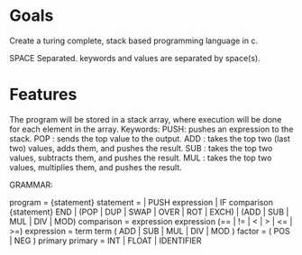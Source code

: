 
# Goals
Create a turing complete, stack based programming language in c.

SPACE Separated. keywords and values are separated by space(s).


# Features
The program will be stored in a stack array, where execution will be done
for each element in the array.
Keywords:
PUSH: pushes an expression to the stack.
POP : sends the top value to the output.
ADD : takes the top two (last two) values, adds them, and pushes the result.
SUB : takes the top two values, subtracts them, and pushes the result.
MUL : takes the top two values, multiplies them, and pushes the result.

GRAMMAR:

program = {statement}
statement =
    | PUSH expression
    | IF comparison {statement} END
    | (POP | DUP | SWAP | OVER | ROT | EXCH)
    | (ADD | SUB | MUL | DIV | MOD)
comparison = expression expression (== | != | < | > | <= | >=)
expression = term term ( ADD | SUB | MUL | DIV | MOD )
factor = ( POS | NEG ) primary
primary = INT | FLOAT | IDENTIFIER
